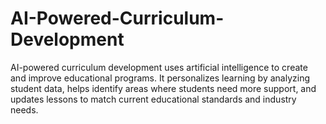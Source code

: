 # AI-Powered-Curriculum-Development
AI-powered curriculum development uses artificial intelligence to create and improve educational programs. It personalizes learning by analyzing student data, helps identify areas where students need more support, and updates lessons to match current educational standards and industry needs.
